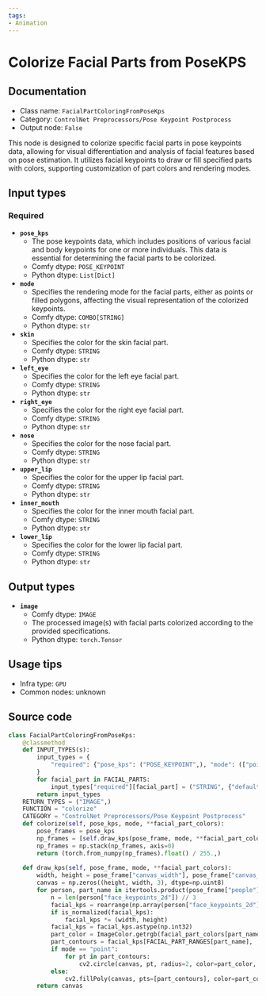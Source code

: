 ```yaml
---
tags:
- Animation
---
```


# Colorize Facial Parts from PoseKPS
## Documentation
- Class name: `FacialPartColoringFromPoseKps`
- Category: `ControlNet Preprocessors/Pose Keypoint Postprocess`
- Output node: `False`

This node is designed to colorize specific facial parts in pose keypoints data, allowing for visual differentiation and analysis of facial features based on pose estimation. It utilizes facial keypoints to draw or fill specified parts with colors, supporting customization of part colors and rendering modes.
## Input types
### Required
- **`pose_kps`**
    - The pose keypoints data, which includes positions of various facial and body keypoints for one or more individuals. This data is essential for determining the facial parts to be colorized.
    - Comfy dtype: `POSE_KEYPOINT`
    - Python dtype: `List[Dict]`
- **`mode`**
    - Specifies the rendering mode for the facial parts, either as points or filled polygons, affecting the visual representation of the colorized keypoints.
    - Comfy dtype: `COMBO[STRING]`
    - Python dtype: `str`
- **`skin`**
    - Specifies the color for the skin facial part.
    - Comfy dtype: `STRING`
    - Python dtype: `str`
- **`left_eye`**
    - Specifies the color for the left eye facial part.
    - Comfy dtype: `STRING`
    - Python dtype: `str`
- **`right_eye`**
    - Specifies the color for the right eye facial part.
    - Comfy dtype: `STRING`
    - Python dtype: `str`
- **`nose`**
    - Specifies the color for the nose facial part.
    - Comfy dtype: `STRING`
    - Python dtype: `str`
- **`upper_lip`**
    - Specifies the color for the upper lip facial part.
    - Comfy dtype: `STRING`
    - Python dtype: `str`
- **`inner_mouth`**
    - Specifies the color for the inner mouth facial part.
    - Comfy dtype: `STRING`
    - Python dtype: `str`
- **`lower_lip`**
    - Specifies the color for the lower lip facial part.
    - Comfy dtype: `STRING`
    - Python dtype: `str`
## Output types
- **`image`**
    - Comfy dtype: `IMAGE`
    - The processed image(s) with facial parts colorized according to the provided specifications.
    - Python dtype: `torch.Tensor`
## Usage tips
- Infra type: `GPU`
- Common nodes: unknown


## Source code
```python
class FacialPartColoringFromPoseKps:
    @classmethod
    def INPUT_TYPES(s):
        input_types = {
            "required": {"pose_kps": ("POSE_KEYPOINT",), "mode": (["point", "polygon"], {"default": "polygon"})}
        }
        for facial_part in FACIAL_PARTS: 
            input_types["required"][facial_part] = ("STRING", {"default": LAPA_COLORS[facial_part], "multiline": False})
        return input_types
    RETURN_TYPES = ("IMAGE",)
    FUNCTION = "colorize"
    CATEGORY = "ControlNet Preprocessors/Pose Keypoint Postprocess"
    def colorize(self, pose_kps, mode, **facial_part_colors):
        pose_frames = pose_kps
        np_frames = [self.draw_kps(pose_frame, mode, **facial_part_colors) for pose_frame in pose_frames]
        np_frames = np.stack(np_frames, axis=0)
        return (torch.from_numpy(np_frames).float() / 255.,)
            
    def draw_kps(self, pose_frame, mode, **facial_part_colors):
        width, height = pose_frame["canvas_width"], pose_frame["canvas_height"]
        canvas = np.zeros((height, width, 3), dtype=np.uint8)
        for person, part_name in itertools.product(pose_frame["people"], FACIAL_PARTS):
            n = len(person["face_keypoints_2d"]) // 3
            facial_kps = rearrange(np.array(person["face_keypoints_2d"]), "(n c) -> n c", n=n, c=3)[:, :2]
            if is_normalized(facial_kps):
                facial_kps *= (width, height)
            facial_kps = facial_kps.astype(np.int32)
            part_color = ImageColor.getrgb(facial_part_colors[part_name])[:3]
            part_contours = facial_kps[FACIAL_PART_RANGES[part_name], :]
            if mode == "point":
                for pt in part_contours:
                    cv2.circle(canvas, pt, radius=2, color=part_color, thickness=-1)
            else:
                cv2.fillPoly(canvas, pts=[part_contours], color=part_color)
        return canvas

```
